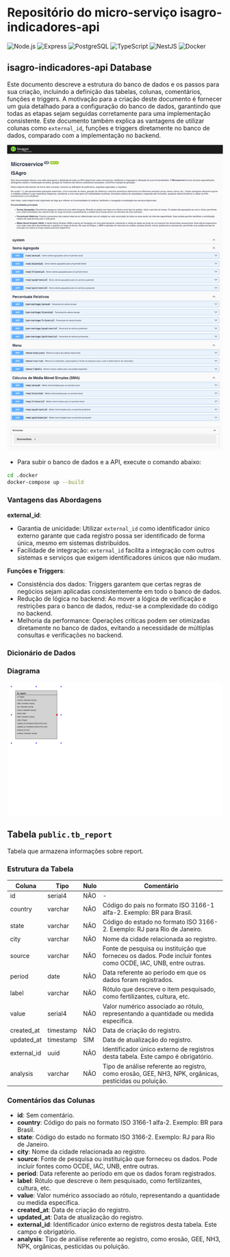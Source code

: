 # Repositório do micro-serviço isagro-indicadores-api

![Node.js](https://img.shields.io/badge/Node.js-16.x-green)
![Express](https://img.shields.io/badge/Express.js-4.x-blue)
![PostgreSQL](https://img.shields.io/badge/PostgreSQL-13-blue)
![TypeScript](https://img.shields.io/badge/TypeScript-4.x-blue)
![NestJS](https://img.shields.io/badge/NestJS-7.x-red)
![Docker](https://img.shields.io/badge/Docker-blue)

## isagro-indicadores-api Database

Este documento descreve a estrutura do banco de dados e os passos para sua criação, incluindo a definição das tabelas, colunas, comentários, funções e triggers. A motivação para a criação deste documento é fornecer um guia detalhado para a configuração do banco de dados, garantindo que todas as etapas sejam seguidas corretamente para uma implementação consistente. Este documento também explica as vantagens de utilizar colunas como `external_id`, funções e triggers diretamente no banco de dados, comparado com a implementação no backend.

![IS-Agro Indicadores API](public/isagro-indicadores-api-2024-10-04-16_00_18.png)

 - Para subir o banco de dados e a API, execute o comando abaixo:

```bash
cd .docker
docker-compose up --build
```

### Vantagens das Abordagens

**external_id**:
- Garantia de unicidade: Utilizar `external_id` como identificador único externo garante que cada registro possa ser identificado de forma única, mesmo em sistemas distribuídos.
- Facilidade de integração: `external_id` facilita a integração com outros sistemas e serviços que exigem identificadores únicos que não mudam.

**Funções e Triggers**:
- Consistência dos dados: Triggers garantem que certas regras de negócios sejam aplicadas consistentemente em todo o banco de dados.
- Redução de lógica no backend: Ao mover a lógica de verificação e restrições para o banco de dados, reduz-se a complexidade do código no backend.
- Melhoria da performance: Operações críticas podem ser otimizadas diretamente no banco de dados, evitando a necessidade de múltiplas consultas e verificações no backend.

### Dicionário de Dados

### Diagrama

![Diagrama do Banco de Dados](public/diagram.png)

## Tabela `public.tb_report`

Tabela que armazena informações sobre report.

### Estrutura da Tabela

| Coluna | Tipo | Nulo | Comentário |
|---|---|---|---|
| id | serial4 | NÃO | - |
| country | varchar | NÃO | Código do país no formato ISO 3166-1 alfa-2. Exemplo: BR para Brasil. |
| state | varchar | NÃO | Código do estado no formato ISO 3166-2. Exemplo: RJ para Rio de Janeiro. |
| city | varchar | NÃO | Nome da cidade relacionada ao registro. |
| source | varchar | NÃO | Fonte de pesquisa ou instituição que forneceu os dados. Pode incluir fontes como OCDE, IAC, UNB, entre outras. |
| period | date | NÃO | Data referente ao período em que os dados foram registrados. |
| label | varchar | NÃO | Rótulo que descreve o item pesquisado, como fertilizantes, cultura, etc. |
| value | serial4 | NÃO | Valor numérico associado ao rótulo, representando a quantidade ou medida específica. |
| created_at | timestamp | NÃO | Data de criação do registro. |
| updated_at | timestamp | SIM | Data de atualização do registro. |
| external_id | uuid | NÃO | Identificador único externo de registros desta tabela. Este campo é obrigatório. |
| analysis | varchar | NÃO | Tipo de análise referente ao registro, como erosão, GEE, NH3, NPK, orgânicas, pesticidas ou poluição. |

### Comentários das Colunas

- **id**: Sem comentário.
- **country**: Código do país no formato ISO 3166-1 alfa-2. Exemplo: BR para Brasil.
- **state**: Código do estado no formato ISO 3166-2. Exemplo: RJ para Rio de Janeiro.
- **city**: Nome da cidade relacionada ao registro.
- **source**: Fonte de pesquisa ou instituição que forneceu os dados. Pode incluir fontes como OCDE, IAC, UNB, entre outras.
- **period**: Data referente ao período em que os dados foram registrados.
- **label**: Rótulo que descreve o item pesquisado, como fertilizantes, cultura, etc.
- **value**: Valor numérico associado ao rótulo, representando a quantidade ou medida específica.
- **created_at**: Data de criação do registro.
- **updated_at**: Data de atualização do registro.
- **external_id**: Identificador único externo de registros desta tabela. Este campo é obrigatório.
- **analysis**: Tipo de análise referente ao registro, como erosão, GEE, NH3, NPK, orgânicas, pesticidas ou poluição.
